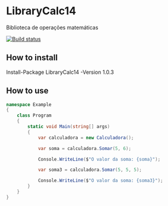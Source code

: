 # LibraryCalc14
Biblioteca de operações matemáticas

[![Build status](https://ci.appveyor.com/api/projects/status/kr3nm0ko23j48kp1/branch/master?svg=true)](https://ci.appveyor.com/project/ademilsonalmeida/librarycalc14/branch/master)

## How to install
Install-Package LibraryCalc14 -Version 1.0.3

## How to use
```cs
namespace Example
{
    class Program
    {
        static void Main(string[] args)
        {
            var calculadora = new Calculadora();

            var soma = calculadora.Somar(5, 6);

            Console.WriteLine($"O valor da soma: {soma}");

            var soma3 = calculadora.Somar(5, 5, 5);

            Console.WriteLine($"O valor da soma: {soma3}");
        }
    }
}
```
